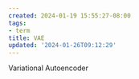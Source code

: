 ```yaml
---
created: 2024-01-19 15:55:27-08:00
tags:
- term
title: VAE
updated: '2024-01-26T09:12:29'
---
```


Variational Autoencoder